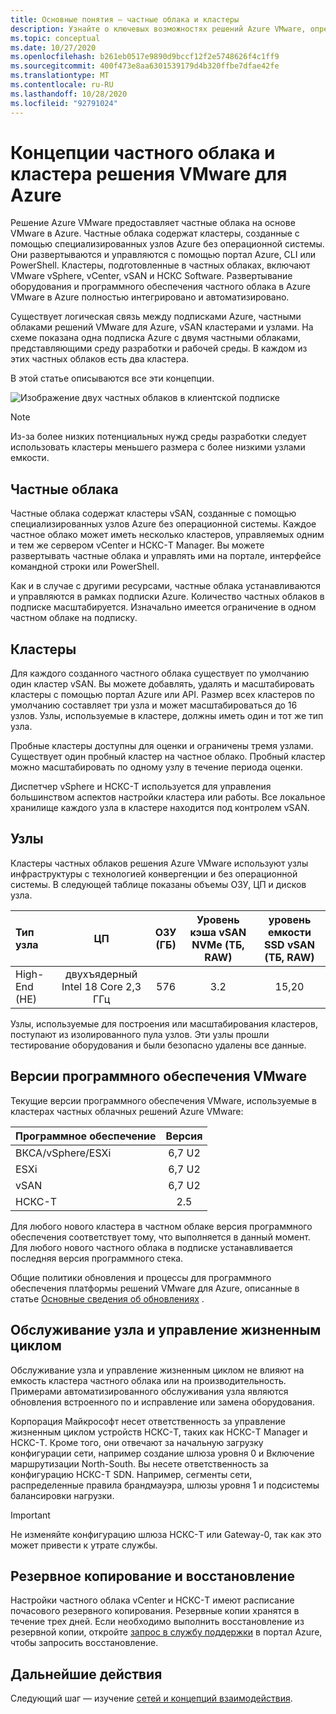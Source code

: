 ```yaml
---
title: Основные понятия — частные облака и кластеры
description: Узнайте о ключевых возможностях решений Azure VMware, определяемых программными центрами обработки данных и кластерами vSphere.
ms.topic: conceptual
ms.date: 10/27/2020
ms.openlocfilehash: b261eb0517e9890d9bccf12f2e5748626f4c1ff9
ms.sourcegitcommit: 400f473e8aa6301539179d4b320ffbe7dfae42fe
ms.translationtype: MT
ms.contentlocale: ru-RU
ms.lasthandoff: 10/28/2020
ms.locfileid: "92791024"
---
```

#  <a name="azure-vmware-solution-private-cloud-and-cluster-concepts"></a>Концепции частного облака и кластера решения VMware для Azure

Решение Azure VMware предоставляет частные облака на основе VMware в Azure. Частные облака содержат кластеры, созданные с помощью специализированных узлов Azure без операционной системы. Они развертываются и управляются с помощью портал Azure, CLI или PowerShell.  Кластеры, подготовленные в частных облаках, включают VMware vSphere, vCenter, vSAN и НСКС Software. Развертывание оборудования и программного обеспечения частного облака в Azure VMware в Azure полностью интегрировано и автоматизировано.

Существует логическая связь между подписками Azure, частными облаками решений VMware для Azure, vSAN кластерами и узлами. На схеме показана одна подписка Azure с двумя частными облаками, представляющими среду разработки и рабочей среды.  В каждом из этих частных облаков есть два кластера. 

В этой статье описываются все эти концепции.

![Изображение двух частных облаков в клиентской подписке](./media/hosts-clusters-private-clouds-final.png)

>[!NOTE]
>Из-за более низких потенциальных нужд среды разработки следует использовать кластеры меньшего размера с более низкими узлами емкости. 

## <a name="private-clouds"></a>Частные облака

Частные облака содержат кластеры vSAN, созданные с помощью специализированных узлов Azure без операционной системы. Каждое частное облако может иметь несколько кластеров, управляемых одним и тем же сервером vCenter и НСКС-T Manager. Вы можете развертывать частные облака и управлять ими на портале, интерфейсе командной строки или PowerShell. 

Как и в случае с другими ресурсами, частные облака устанавливаются и управляются в рамках подписки Azure. Количество частных облаков в подписке масштабируется. Изначально имеется ограничение в одном частном облаке на подписку.

## <a name="clusters"></a>Кластеры
Для каждого созданного частного облака существует по умолчанию один кластер vSAN. Вы можете добавлять, удалять и масштабировать кластеры с помощью портал Azure или API.  Размер всех кластеров по умолчанию составляет три узла и может масштабироваться до 16 узлов.  Узлы, используемые в кластере, должны иметь один и тот же тип узла.

Пробные кластеры доступны для оценки и ограничены тремя узлами. Существует один пробный кластер на частное облако. Пробный кластер можно масштабировать по одному узлу в течение периода оценки.

Диспетчер vSphere и НСКС-T используется для управления большинством аспектов настройки кластера или работы. Все локальное хранилище каждого узла в кластере находится под контролем vSAN.

## <a name="hosts"></a>Узлы

Кластеры частных облаков решения Azure VMware используют узлы инфраструктуры с технологией конвергенции и без операционной системы. В следующей таблице показаны объемы ОЗУ, ЦП и дисков узла. 

| Тип узла              |             ЦП             |   ОЗУ (ГБ)   |  Уровень кэша vSAN NVMe (ТБ, RAW)  |  уровень емкости SSD vSAN (ТБ, RAW)  |
| :---                   |            :---:            |    :---:     |               :---:              |                :---:               |
| High-End (HE)          |  двухъядерный Intel 18 Core 2,3 ГГц  |     576      |                3.2               |                15,20               |

Узлы, используемые для построения или масштабирования кластеров, поступают из изолированного пула узлов. Эти узлы прошли тестирование оборудования и были безопасно удалены все данные. 

## <a name="vmware-software-versions"></a>Версии программного обеспечения VMware

Текущие версии программного обеспечения VMware, используемые в кластерах частных облачных решений Azure VMware:

| Программное обеспечение              |    Версия   |
| :---                  |     :---:    |
| ВКСА/vSphere/ESXi |    6,7 U2    | 
| ESXi                  |    6,7 U2    | 
| vSAN                  |    6,7 U2    |
| НСКС-T                 |      2.5     |

Для любого нового кластера в частном облаке версия программного обеспечения соответствует тому, что выполняется в данный момент. Для любого нового частного облака в подписке устанавливается последняя версия программного стека.

Общие политики обновления и процессы для программного обеспечения платформы решений VMware для Azure, описанные в статье [Основные сведения об обновлениях](concepts-upgrades.md) .

## <a name="host-maintenance-and-lifecycle-management"></a>Обслуживание узла и управление жизненным циклом

Обслуживание узла и управление жизненным циклом не влияют на емкость кластера частного облака или на производительность.  Примерами автоматизированного обслуживания узла являются обновления встроенного по и исправление или замена оборудования.

Корпорация Майкрософт несет ответственность за управление жизненным циклом устройств НСКС-T, таких как НСКС-T Manager и НСКС-T. Кроме того, они отвечают за начальную загрузку конфигурации сети, например создание шлюза уровня 0 и Включение маршрутизации North-South. Вы несете ответственность за конфигурацию НСКС-T SDN. Например, сегменты сети, распределенные правила брандмауэра, шлюзы уровня 1 и подсистемы балансировки нагрузки.

> [!IMPORTANT]
> Не изменяйте конфигурацию шлюза НСКС-T или Gateway-0, так как это может привести к утрате службы.

## <a name="backup-and-restoration"></a>Резервное копирование и восстановление

Настройки частного облака vCenter и НСКС-T имеют расписание почасового резервного копирования.  Резервные копии хранятся в течение трех дней. Если необходимо выполнить восстановление из резервной копии, откройте [запрос в службу поддержки](https://rc.portal.azure.com/#create/Microsoft.Support) в портал Azure, чтобы запросить восстановление.

## <a name="next-steps"></a>Дальнейшие действия

Следующий шаг — изучение [сетей и концепций взаимодействия](concepts-networking.md).

<!-- LINKS - internal -->

<!-- LINKS - external-->
[VCSA versions]: https://kb.vmware.com/s/article/2143838
[ESXi versions]: https://kb.vmware.com/s/article/2143832
[vSAN versions]: https://kb.vmware.com/s/article/2150753

